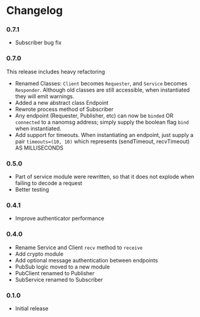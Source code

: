 Changelog
=========


### 0.7.1

* Subscriber bug fix


### 0.7.0

This release includes heavy refactoring

* Renamed Classes: `Client` becomes `Requester`, and `Service` becomes `Responder`. Although old classes are still accessible, when instantiated they will emit warnings.
* Added a new abstract class Endpoint
* Rewrote process method of Subscriber
* Any endpoint (Requester, Publisher, etc) can now be `binded` OR `connected` to a nanomsg address; simply supply the boolean flag `bind` when instantiated.
* Add support for timeouts. When instantiating an endpoint, just supply a pair `timeouts=(10, 10)` which represents (sendTimeout, recvTimeout) AS MILLISECONDS


### 0.5.0

* Part of service module were rewritten, so that it does not explode when failing to decode a request
* Better testing


### 0.4.1

* Improve authenticator performance


### 0.4.0

* Rename Service and Client `recv` method to `receive`
* Add crypto module
* Add optional message authentication between endpoints
* PubSub logic moved to a new module
* PubClient renamed to Publisher
* SubService renamed to Subscriber

### 0.1.0

* Initial release
